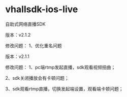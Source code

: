 # vhallsdk-ios-live
自助式网络直播SDK

版本：v2.1.2

修改问题：
   1、优化重名问题


版本：v2.1.1

修改问题：
   1、pc端rtmp发起直播，sdk观看视频扭曲；
   
   2、sdk关闭播放会有卡顿问题；
   
   3、sdk观看rtmp直播，切换发起端设置，观看端卡顿问题；
